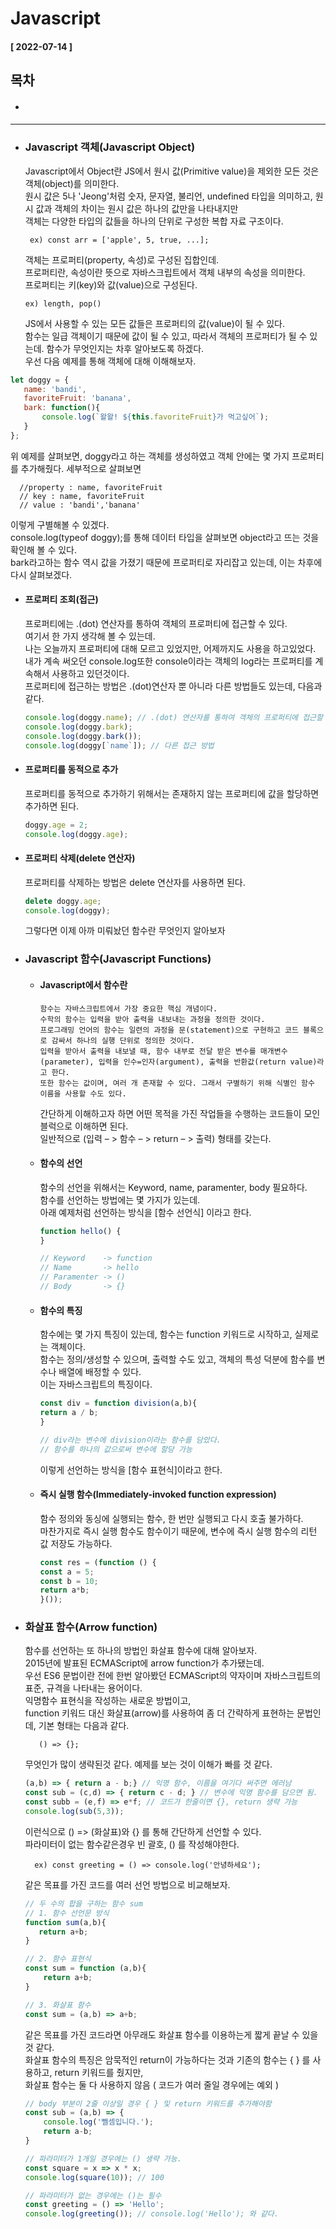 # Javascript  
  
  #### [ 2022-07-14 ]  
    
## 목차  
  * #### 
    
      
-----------------------------------------------------------------------------------------------------------------------------------------------------  
  
* ### Javascript 객체(Javascript Object)  

  Javascript에서 Object란 JS에서 원시 값(Primitive value)을 제외한 모든 것은 객체(object)를 의미한다.  
  원시 값은 5나 'Jeong'처럼 숫자, 문자열, 불리언, undefined 타입을 의미하고, 원시 값과 객체의 차이는 원시 값은 하나의 값만을 나타내지만  
  객체는 다양한 타입의 값들을 하나의 단위로 구성한 복합 자료 구조이다.  
    
       ex) const arr = ['apple', 5, true, ...];  
         
  객체는 프로퍼티(property, 속성)로 구성된 집합인데.  
  프로퍼티란, 속성이란 뜻으로 자바스크립트에서 객체 내부의 속성을 의미한다.  
  프로퍼티는 키(key)와 값(value)으로 구성된다.  
    
      ex) length, pop()  
        
  JS에서 사용할 수 있는 모든 값들은 프로퍼티의 값(value)이 될 수 있다.  
  함수는 일급 객체이기 때문에 값이 될 수 있고, 따라서 객체의 프로퍼티가 될 수 있는데. 함수가 무엇인지는 차후 알아보도록 하겠다.  
  우선 다음 예제를 통해 객체에 대해 이해해보자.  
    
 ```javascript
 let doggy = {
    name: 'bandi', 
    favoriteFruit: 'banana',
    bark: function(){
        console.log(`왈왈! ${this.favoriteFruit}가 먹고싶어`);
    }
};
```  
  
  위 예제를 살펴보면, doggy라고 하는 객체를 생성하였고 객체 안에는 몇 가지 프로퍼티를 추가해줬다. 세부적으로 살펴보면 
    
      //property : name, favoriteFruit  
      // key : name, favoriteFruit  
      // value : 'bandi','banana'  
    
  이렇게 구별해볼 수 있겠다.  
  console.log(typeof doggy);를 통해 데이터 타입을 살펴보면 object라고 뜨는 것을 확인해 볼 수 있다.  
  bark라고하는 함수 역시 값을 가졌기 때문에 프로퍼티로 자리잡고 있는데, 이는 차후에 다시 살펴보겠다.  
    
  * #### 프로퍼티 조회(접근)  
      
     프로퍼티에는 .(dot) 연산자를 통하여 객체의 프로퍼티에 접근할 수 있다.  
     여기서 한 가지 생각해 볼 수 있는데.  
     나는 오늘까지 프로퍼티에 대해 모르고 있었지만, 어제까지도 사용을 하고있었다.  
     내가 계속 써오던 console.log또한 console이라는 객체의 log라는 프로퍼티를 계속해서 사용하고 있던것이다.  
     프로퍼티에 접근하는 방법은 .(dot)연산자 뿐 아니라 다른 방법들도 있는데, 다음과 같다.  
       
      ```javascript
      console.log(doggy.name); // .(dot) 연산자를 통하여 객체의 프로퍼티에 접근할 수 있음
      console.log(doggy.bark);
      console.log(doggy.bark());
      console.log(doggy[`name`]); // 다른 접근 방법
      ```  
        
  * #### 프로퍼티를 동적으로 추가  

     프로퍼티를 동적으로 추가하기 위해서는 존재하지 않는 프로퍼티에 값을 할당하면 추가하면 된다.  
       
     ```javascript
     doggy.age = 2;
     console.log(doggy.age);
     ```  
       
  * #### 프로퍼티 삭제(delete 연산자)  

     프로퍼티를 삭제하는 방법은 delete 연산자를 사용하면 된다.  
       
     ```javascript
     delete doggy.age;
     console.log(doggy);
     ```  
       
     그렇다면 이제 아까 미뤄놨던 함수란 무엇인지 알아보자  
       
* ### Javascript 함수(Javascript Functions)  

  * #### Javascript에서 함수란  
    
        함수는 자바스크립트에서 가장 중요한 핵심 개념이다.   
        수학의 함수는 입력을 받아 출력을 내보내는 과정을 정의한 것이다.  
        프로그래밍 언어의 함수는 일련의 과정을 문(statement)으로 구현하고 코드 블록으로 감싸서 하나의 실행 단위로 정의한 것이다.  
        입력을 받아서 출력을 내보낼 때, 함수 내부로 전달 받은 변수를 매개변수(parameter), 입력을 인수=인자(argument), 출력을 반환값(return value)라고 한다.  
        또한 함수는 값이며, 여러 개 존재할 수 있다. 그래서 구별하기 위해 식별인 함수 이름을 사용할 수도 있다.  
    
    간단하게 이해하고자 하면 어떤 목적을 가진 작업들을 수행하는 코드들이 모인 블럭으로 이해하면 된다.  
    일반적으로 (입력 – > 함수 – > return – > 출력) 형태를 갖는다.  
     
  * #### 함수의 선언  

    함수의 선언을 위해서는 Keyword, name, paramenter, body 필요하다.  
    함수를 선언하는 방법에는 몇 가지가 있는데.  
    아래 예제처럼 선언하는 방식을 [함수 선언식] 이라고 한다.  
      
      ```javascript  
      function hello() {
      } 
      
      // Keyword    -> function
      // Name       -> hello
      // Paramenter -> ()
      // Body       -> {}
      ```  
        
        
  * #### 함수의 특징  
   
    함수에는 몇 가지 특징이 있는데, 함수는 function 키워드로 시작하고, 실제로는 객체이다.  
    함수는 정의/생성할 수 있으며, 출력할 수도 있고, 객체의 특성 덕분에 함수를 변수나 배열에 배정할 수 있다.  
    이는 자바스크립트의 특징이다.  
      
    ```javascript
    const div = function division(a,b){
    return a / b;
    }
    
    // div라는 변수에 division이라는 함수를 담았다.
    // 함수를 하나의 값으로써 변수에 할당 가능
    ```  
      
    이렇게 선언하는 방식을 [함수 표현식]이라고 한다.  
      
  * #### 즉시 실행 함수(Immediately-invoked function expression)  

    함수 정의와 동싱에 실행되는 함수, 한 번만 실행되고 다시 호출 불가하다.  
    마찬가지로 즉시 실행 함수도 함수이기 때문에, 변수에 즉시 실행 함수의 리턴 값 저장도 가능하다.  
  
    ```javascript
    const res = (function () {
    const a = 5;
    const b = 10;
    return a*b;
    }());
    ```

* ### 화살표 함수(Arrow function)  
    
    함수를 선언하는 또 하나의 방법인 화살표 함수에 대해 알아보자.  
    2015년에 발표된 ECMAScript에 arrow function가 추가됐는데.  
    우선 ES6 문법이란 전에 한번 알아봤던 ECMAScript의 약자이며 자바스크립트의 표준, 규격을 나타내는 용어이다.  
    익명함수 표현식을 작성하는 새로운 방법이고,  
    function 키워드 대신 화살표(arrow)를 사용하여 좀 더 간략하게 표현하는 문법인데, 기본 형태는 다음과 같다.  
      
         () => {};  
              
    무엇인가 많이 생략된것 같다. 예제를 보는 것이 이해가 빠를 것 같다.  
      
    ```javascript
    (a,b) => { return a - b;} // 익명 함수, 이름을 여기다 써주면 에러남
    const sub = (c,d) => { return c - d; } // 변수에 익명 함수를 담으면 됨.
    const subb = (e,f) => e*f; // 코드가 한줄이면 {}, return 생략 가능
    console.log(sub(5,3));
    ```  
      
    이런식으로 () => (화살표)와 {} 를 통해 간단하게 선언할 수 있다.  
    파라미터이 없는 함수같은경우 빈 괄호, () 를 작성해야한다.  
      
        ex) const greeting = () => console.log('안녕하세요');  
          
    같은 목표를 가진 코드를 여러 선언 방법으로 비교해보자.  
      
    ```javascript
    // 두 수의 합을 구하는 함수 sum
    // 1. 함수 선언문 방식
    function sum(a,b){
       return a+b;
    }

    // 2. 함수 표현식
    const sum = function (a,b){
        return a+b;
    }

    // 3. 화살표 함수
    const sum = (a,b) => a+b;
    ```  
      
    같은 목표를 가진 코드라면 아무래도 화살표 함수를 이용하는게 짧게 끝날 수 있을 것 같다.  
    화살표 함수의 특징은 암묵적인 return이 가능하다는 것과 기존의 함수는 { } 를 사용하고, return 키워드를 줬지만,  
    화살표 함수는 둘 다 사용하지 않음 ( 코드가 여러 줄일 경우에는 예외 )  
      
    ```javascript
    // body 부분이 2줄 이상일 경우 { } 및 return 키워드를 추가해야함
    const sub = (a,b) => {
        console.log('뺄셈입니다.');
        return a-b;
    }

    // 파라미터가 1개일 경우에는 () 생략 가능.
    const square = x => x * x;
    console.log(square(10)); // 100

    // 파라미터가 없는 경우에는 ()는 필수
    const greeting = () => 'Hello';
    console.log(greeting()); // console.log('Hello'); 와 같다.
    ```  
      
    
